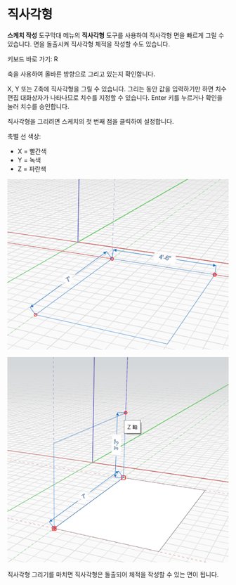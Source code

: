# 직사각형

**스케치 작성** 도구막대 메뉴의 **직사각형** 도구를 사용하여 직사각형 면을 빠르게 그릴 수 있습니다. 면을 돌출시켜 직사각형 체적을 작성할 수도 있습니다.

키보드 바로 가기: R

축을 사용하여 올바른 방향으로 그리고 있는지 확인합니다.

X, Y 또는 Z축에 직사각형을 그릴 수 있습니다. 그리는 동안 값을 입력하기만 하면 치수 편집 대화상자가 나타나므로 치수를 지정할 수 있습니다. Enter 키를 누르거나 확인을 눌러 치수를 승인합니다.

직사각형을 그리려면 스케치의 첫 번째 점을 클릭하여 설정합니다.

축별 선 색상:

* X = 빨간색
* Y = 녹색
* Z = 파란색

![](../.gitbook/assets/rectangle1.png)

![](../.gitbook/assets/rectangle2.png)

직사각형 그리기를 마치면 직사각형은 돌출되어 체적을 작성할 수 있는 면이 됩니다.
